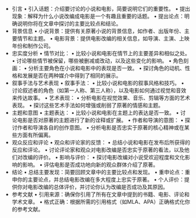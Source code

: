 * 引言
  •	引入话题：介绍要讨论的小说和电影，简要说明它们的重要性。
  •	提出现象：解释为什么小说改编成电影是一个有趣且重要的话题。
  •	提出论点：明确说明你将在文章中探讨的主要比较点和结论。
* 背景信息
  •	小说背景：提供有关原著小说的背景信息，如作者、出版年份、主要情节和主题。
  •	电影背景：提供电影改编的相关信息，如导演、主演、上映年份和制作公司。
* 忠实度分析
  •	情节对比：
  •	比较小说和电影在情节上的主要差异和相似之处。
  •	讨论哪些情节被保留，哪些被删减或改动，以及这些变化的影响。
  •	角色刻画：
  •	分析主要角色在小说和电影中的表现是否一致。
  •	探讨角色的动机、性格和发展是否在两种媒介中得到了相同的展示。
* 叙事手法与艺术表现
  •	叙事手法：
  •	比较小说和电影的叙事风格和技巧。
  •	讨论叙述者的角色（如第一人称、第三人称），以及电影如何通过视觉和音效来传达故事。
  •	艺术表现：
  •	分析电影在视觉效果、音乐、剪辑等方面的艺术表现。
  •	探讨这些艺术手法如何增强或削弱了原著的情感和主题。
* 主题和意图
  •	主题表达：
  •	比较小说和电影在主题上的表达是否一致。
  •	讨论电影是否对原著的主题进行了新的诠释或扩展。
  •	作者和导演的意图：
  •	探讨作者和导演各自的创作意图。
  •	分析电影是否忠实于原著的核心精神或在某些方面有所偏离。
* 观众反应和评论
  •	观众和评论家的反馈：
  •	总结小说和电影在发布后所获得的反应和评论。
  •	讨论评论家和观众对电影改编是否忠实于原著的看法，以及他们对改编的评价。
  •	影响与评价：
  •	探讨电影改编对小说受欢迎程度和文化影响的影响。
  •	评估电影是否成功地向新的观众群体介绍了原著。
* 结论
  •	总结主要发现：简要回顾文章中的主要比较点和发现。
  •	重申论点：重申你的主要论点，并总结电影改编在多大程度上忠实于原著。
  •	个人评价：提供你对电影改编的总体评价，并讨论你认为改编是否成功及其原因。
* 参考文献
  •	引用来源：确保你引用了所有在文章中提到的书籍、电影、评论和学术文章。
  •	格式正确：根据所需的引用格式（如MLA、APA）正确格式化你的参考文献。
